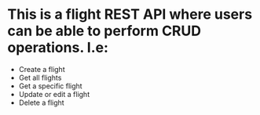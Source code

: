 # This is a flight REST API where users can be able to perform CRUD operations. I.e:

<ul> 
<li> Create a flight </li>
<li> Get all flights </li>
<li> Get a specific flight </li>
<li> Update or edit a flight </li>
<li> Delete a flight </li>
</ul>
